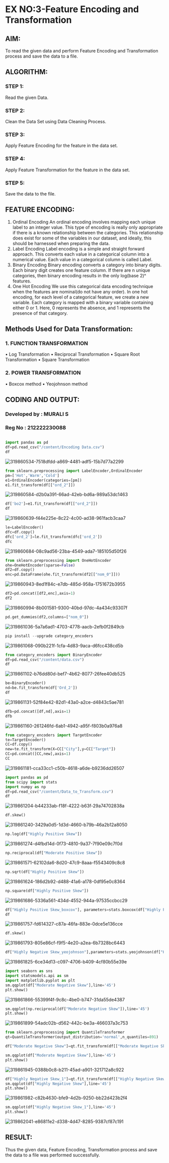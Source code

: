 # EX NO:3-Feature Encoding and Transformation

## AIM:
To read the given data and perform Feature Encoding and Transformation process and save the data to a file.

## ALGORITHM:

### STEP 1:
Read the given Data.
### STEP 2:
Clean the Data Set using Data Cleaning Process.
### STEP 3:
Apply Feature Encoding for the feature in the data set.
### STEP 4:
Apply Feature Transformation for the feature in the data set.
### STEP 5:
Save the data to the file.

## FEATURE ENCODING:
1. Ordinal Encoding
An ordinal encoding involves mapping each unique label to an integer value. This type of encoding is really only appropriate if there is a known relationship between the categories. This relationship does exist for some of the variables in our dataset, and ideally, this should be harnessed when preparing the data.
2. Label Encoding
Label encoding is a simple and straight forward approach. This converts each value in a categorical column into a numerical value. Each value in a categorical column is called Label.
3. Binary Encoding
Binary encoding converts a category into binary digits. Each binary digit creates one feature column. If there are n unique categories, then binary encoding results in the only log(base 2)ⁿ features.
4. One Hot Encoding
We use this categorical data encoding technique when the features are nominal(do not have any order). In one hot encoding, for each level of a categorical feature, we create a new variable. Each category is mapped with a binary variable containing either 0 or 1. Here, 0 represents the absence, and 1 represents the presence of that category.

## Methods Used for Data Transformation:
  ### 1. FUNCTION TRANSFORMATION
• Log Transformation
• Reciprocal Transformation
• Square Root Transformation
• Square Transformation
  ### 2. POWER TRANSFORMATION
• Boxcox method
• Yeojohnson method

## CODING AND OUTPUT:
### Developed by : MURALI S
### Reg No : 212222230088

```python

import pandas as pd
df=pd.read_csv("/content/Encoding Data.csv")
df
```

![319860534-7518dfdd-a869-4481-adf5-15b7d77a2299](https://github.com/Praveen0500/EXNO-3-DS/assets/120218611/54cb1733-92b4-4ae4-8c26-39b22fb601a3)


```py
from sklearn.preprocessing import LabelEncoder,OrdinalEncoder
pm=['Hot','Warm','Cold']
e1=OrdinalEncoder(categories=[pm])
e1.fit_transform(df[["ord_2"]])
```

![319860584-d2b0a391-66ad-42eb-bd6a-989a53dc1463](https://github.com/Praveen0500/EXNO-3-DS/assets/120218611/4486794d-fa4c-4b5e-9d3f-9bb487935edb)

```py
df['bo2']=e1.fit_transform(df[["ord_2"]])
df
```

![319860639-f44e225e-8c22-4c00-ad38-961facb3caa7](https://github.com/Praveen0500/EXNO-3-DS/assets/120218611/73d145a6-7952-4628-a1c4-0a9b2d4b9c63)

```py
le=LabelEncoder()
dfc=df.copy()
dfc['ord_2']=le.fit_transform(dfc['ord_2'])
dfc
```
![319860684-08c9ad56-23ba-4549-ada7-185105d50f26](https://github.com/Praveen0500/EXNO-3-DS/assets/120218611/84ace74d-5506-4271-b597-a57b39404ce0)


```py
from sklearn.preprocessing import OneHotEncoder
ohe=OneHotEncoder(sparse=False)
df2=df.copy()
enc=pd.DataFrame(ohe.fit_transform(df2[["nom_0"]]))
```

![319860943-8ed1f84c-e7db-485d-958a-1751672b3955](https://github.com/Praveen0500/EXNO-3-DS/assets/120218611/dfe7db86-cc6c-435e-a2ec-f9077c249a77)

```py
df2=pd.concat([df2,enc],axis=1)
df2
```

![319860994-8b001581-9300-40bd-97dc-4a434c93307f](https://github.com/Praveen0500/EXNO-3-DS/assets/120218611/996ad06d-4eab-4c8b-8698-7e20adf526ee)

```py
pd.get_dummies(df2,columns=["nom_0"])
```

![319861036-5a7a6ad1-4703-4778-aacb-2efb0f2849cb](https://github.com/Praveen0500/EXNO-3-DS/assets/120218611/1cd50575-594e-472e-ad38-53748017df3c)


```py
pip install --upgrade category_encoders
```
![319861068-090b221f-1cfa-4d83-9aca-d6fcc438cd5b](https://github.com/Praveen0500/EXNO-3-DS/assets/120218611/6280d03d-738d-4562-8cff-86ec391b3080)

```py
from category_encoders import BinaryEncoder
df=pd.read_csv("/content/data.csv")
df
```

![319861102-b76dd80d-bef7-4b62-8077-26fee40db525](https://github.com/Praveen0500/EXNO-3-DS/assets/120218611/79f7bd03-143f-41bb-9ba9-d887c5047a1d)

```py
be=BinaryEncoder()
nd=be.fit_transform(df['Ord_2'])
df
```

![319861131-52f84e42-82d1-43a0-a2ce-d4843c5ae781](https://github.com/Praveen0500/EXNO-3-DS/assets/120218611/c793e894-6ba2-4b58-8a74-5719eac26ae0)

```py
dfb=pd.concat([df,nd],axis=1)
dfb
```

![319861160-261246fd-6ab1-4942-a95f-f803b0a976a8](https://github.com/Praveen0500/EXNO-3-DS/assets/120218611/77958cf3-4fcc-4948-88d0-1fa76aa542b9)

```py
from category_encoders import TargetEncoder
te=TargetEncoder()
CC=df.copy()
new=te.fit_transform(X=CC["City"],y=CC["Target"])
CC=pd.concat([CC,new],axis=1)
CC
```

![319861181-cca33cc1-c50b-4618-a6de-b9236dd26507](https://github.com/Praveen0500/EXNO-3-DS/assets/120218611/01945111-85d7-45df-8d14-28353790ee38)


```py
import pandas as pd
from scipy import stats
import numpy as np
df=pd.read_csv("/content/Data_to_Transform.csv")
df
```

![319861204-b44233ab-f18f-4222-b63f-29a74702838a](https://github.com/Praveen0500/EXNO-3-DS/assets/120218611/c9dd7ac6-2559-48fa-990c-0f1d8343c2cd)

```py
df.skew()
```

![319861240-3429a0d5-1d3d-4660-b79b-46a2b12a8050](https://github.com/Praveen0500/EXNO-3-DS/assets/120218611/e6eee121-4382-4c0b-92a5-ca2abc95dba4)

```py
np.log(df["Highly Positive Skew"])
```

![319861274-d4fbd14d-0f73-4810-9a37-7f90e09c7f0d](https://github.com/Praveen0500/EXNO-3-DS/assets/120218611/1f6efbeb-d82c-4c44-8313-357592c03b3a)

```py
np.reciprocal(df["Moderate Positive Skew"])
```

![319861571-62102da6-8d20-47c9-8aaa-f5543409c8c8](https://github.com/Praveen0500/EXNO-3-DS/assets/120218611/793e6cd0-51bc-410d-85c4-9e308fcc80c2)

```py
np.sqrt(df["Highly Positive Skew"])
```

![319861624-186d2b92-d488-41a6-a178-0df95e0c8364](https://github.com/Praveen0500/EXNO-3-DS/assets/120218611/75735f09-adc0-4593-a51d-7f8cc6d23181)

```py
np.square(df["Highly Positive Skew"])
```

![319861686-5336a561-434d-4552-944a-97535ccbcc29](https://github.com/Praveen0500/EXNO-3-DS/assets/120218611/df7e24f8-f1a6-4a18-a70d-867055969eda)

```py
df["Highly Positive Skew_boxcox"], parameters=stats.boxcox(df["Highly Positive Skew"])
df
```

![319861757-fd614327-c87a-46fa-883e-0dce5e136cce](https://github.com/Praveen0500/EXNO-3-DS/assets/120218611/2532f626-ec68-4ec9-b417-6e6d98e79f57)

```py
df.skew()
```

![319861793-805e86cf-f9f5-4e20-a2ea-6b7328bc6443](https://github.com/Praveen0500/EXNO-3-DS/assets/120218611/8409f0fd-1134-41f1-9d54-6c2dc904edc2)

```py
df["Highly Negative Skew_yeojohnson"],parameters=stats.yeojohnson(df["Highly Negative Skew"])
```

![319861825-6ce34d13-c097-4706-b409-4cf80b55e39e](https://github.com/Praveen0500/EXNO-3-DS/assets/120218611/66035a7a-5708-430e-a2a3-0c0191dee49b)

```py
import seaborn as sns
import statsmodels.api as sm
import matplotlib.pyplot as plt
sm.qqplot(df["Moderate Negative Skew"],line='45')
plt.show()
```

![319861866-55399f4f-9c8c-4be0-b747-31da55de4387](https://github.com/Praveen0500/EXNO-3-DS/assets/120218611/87966f02-982b-4c43-bdf0-b9ee9992dbbe)

```py
sm.qqplot(np.reciprocal(df["Moderate Negative Skew"]),line='45')
plt.show()
```

![319861899-54adc02b-d562-442c-be3a-466037a3c753](https://github.com/Praveen0500/EXNO-3-DS/assets/120218611/4f686d45-2277-46ac-a498-241f17a297f3)

```py
from sklearn.preprocessing import QuantileTransformer
qt=QuantileTransformer(output_distribution='normal',n_quantiles=891)

df["Moderate Negative Skew"]=qt.fit_transform(df[["Moderate Negative Skew"]])

sm.qqplot(df["Moderate Negative Skew"],line='45')
plt.show()
```

![319861945-0388b0c8-b211-45ad-a901-321712a8c922](https://github.com/Praveen0500/EXNO-3-DS/assets/120218611/31e9fb93-4a26-45b3-a4c0-1a230b83b9ac)

```py
df["Highly Negative Skew_1"]=qt.fit_transform(df[["Highly Negative Skew"]])
sm.qqplot(df["Highly Negative Skew"],line='45')
plt.show()
```

![319861982-c82b4630-bfe9-4d2b-9250-bb22d423b2f4](https://github.com/Praveen0500/EXNO-3-DS/assets/120218611/633826a7-3484-481b-a03b-4ca033021613)

```py
sm.qqplot(df["Highly Negative Skew_1"],line='45')
plt.show()
```

![319862041-e86811e2-d338-4d47-8285-9387cf87c191](https://github.com/Praveen0500/EXNO-3-DS/assets/120218611/0a23c373-4be7-4f31-ac5a-cb697781b896)


## RESULT:
Thus the given data, Feature Encoding, Transformation process and save the data to a file was performed successfully.
       
